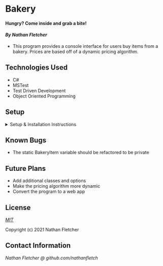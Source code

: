 # Bakery


#### Hungry? Come inside and grab a bite!

#### _By Nathan Fletcher_

* This program provides a console interface for users buy items from a bakery. Prices are based off of a dynamic pricing algorithm.

## Technologies Used

* C#
* MSTest
* Test Driven Development
* Object Oriented Programming


## Setup

<details>
<summary>Setup & Installation Instructions</summary>

* Clone this repository to your local machine
* Install C# and .NET using the [.NET 5 SDK](https://dotnet.microsoft.com/download/dotnet-core/thank-you/sdk-5.0.100-macos-x64-installer) if necessary
* Navigate to the Bakery.Tests folder in your terminal
* Type `dotnet restore`
* Navigate to the Bakery folder
* Type `dotnet run`
</details>

## Known Bugs
* The static BakeryItem variable should be refactored to be private
## Future Plans
* Add additional classes and options
* Make the pricing algorithm more dynamic
* Convert the program to a web app
## License

_[MIT](https://opensource.org/licenses/MIT)_  

Copyright (c) 2021 Nathan Fletcher 

## Contact Information

_Nathan Fletcher @ github.com/nathanfletch_  